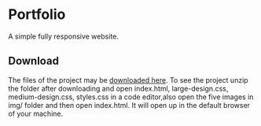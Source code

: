 # Portfolio
A simple fully responsive website.
## Download
The files of the project may be [downloaded here](https://github.com/indranarayan12/Portfolio/archive/master.zip). To see the project unzip the folder after downloading and open index.html, large-design.css, medium-design.css, styles.css in a code editor,also open the five images in img/ folder and then open index.html. It will open up in the default browser of your machine. 
